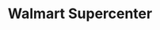 ---
title: "Walmart Supercenter"
url: /tucson/walmart-supercenter-east-tucson-marketplace-boulevard/
shop: Supermarkt
---